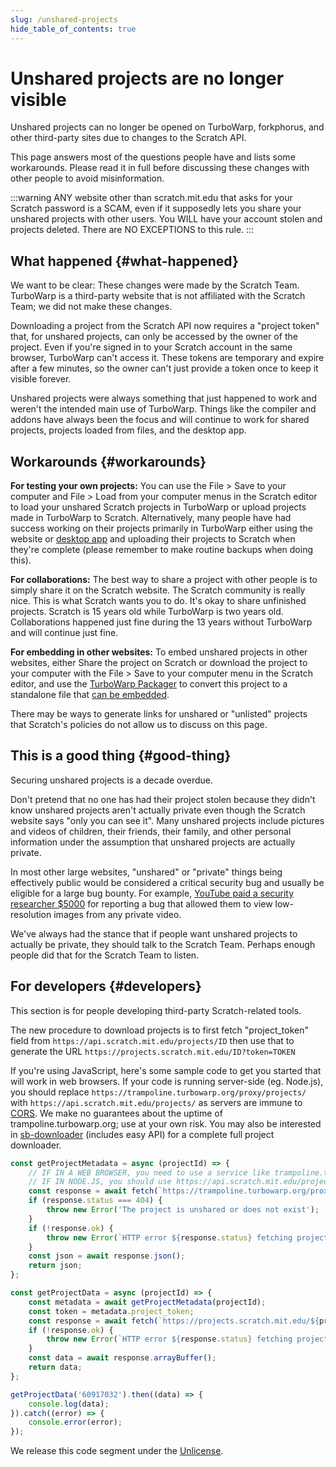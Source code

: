 ```yaml
---
slug: /unshared-projects
hide_table_of_contents: true
---
```


# Unshared projects are no longer visible

Unshared projects can no longer be opened on TurboWarp, forkphorus, and other third-party sites due to changes to the Scratch API.

This page answers most of the questions people have and lists some workarounds. Please read it in full before discussing these changes with other people to avoid misinformation.

:::warning
ANY website other than scratch.mit.edu that asks for your Scratch password is a SCAM, even if it supposedly lets you share your unshared projects with other users. You WILL have your account stolen and projects deleted. There are NO EXCEPTIONS to this rule.
:::

## What happened {#what-happened}

We want to be clear: These changes were made by the Scratch Team. TurboWarp is a third-party website that is not affiliated with the Scratch Team; we did not make these changes.

Downloading a project from the Scratch API now requires a "project token" that, for unshared projects, can only be accessed by the owner of the project. Even if you're signed in to your Scratch account in the same browser, TurboWarp can't access it. These tokens are temporary and expire after a few minutes, so the owner can't just provide a token once to keep it visible forever.

Unshared projects were always something that just happened to work and weren't the intended main use of TurboWarp. Things like the compiler and addons have always been the focus and will continue to work for shared projects, projects loaded from files, and the desktop app.

## Workarounds {#workarounds}

**For testing your own projects:** You can use the File > Save to your computer and File > Load from your computer menus in the Scratch editor to load your unshared Scratch projects in TurboWarp or upload projects made in TurboWarp to Scratch. Alternatively, many people have had success working on their projects primarily in TurboWarp either using the website or [desktop app](https://desktop.turbowarp.org/) and uploading their projects to Scratch when they're complete (please remember to make routine backups when doing this).

**For collaborations:** The best way to share a project with other people is to simply share it on the Scratch website. The Scratch community is really nice. This is what Scratch wants you to do. It's okay to share unfinished projects. Scratch is 15 years old while TurboWarp is two years old. Collaborations happened just fine during the 13 years without TurboWarp and will continue just fine.

**For embedding in other websites:** To embed unshared projects in other websites, either Share the project on Scratch or download the project to your computer with the File > Save to your computer menu in the Scratch editor, and use the [TurboWarp Packager](https://packager.turbowarp.org/) to convert this project to a standalone file that [can be embedded](/packager/embedding).

There may be ways to generate links for unshared or "unlisted" projects that Scratch's policies do not allow us to discuss on this page.

## This is a good thing {#good-thing}

Securing unshared projects is a decade overdue.

Don't pretend that no one has had their project stolen because they didn't know unshared projects aren't actually private even though the Scratch website says "only you can see it". Many unshared projects include pictures and videos of children, their friends, their family, and other personal information under the assumption that unshared projects are actually private.

In most other large websites, "unshared" or "private" things being effectively public would be considered a critical security bug and usually be eligible for a large bug bounty. For example, [YouTube paid a security researcher $5000](https://bugs.xdavidhu.me/google/2021/01/11/stealing-your-private-videos-one-frame-at-a-time/) for reporting a bug that allowed them to view low-resolution images from any private video.

We've always had the stance that if people want unshared projects to actually be private, they should talk to the Scratch Team. Perhaps enough people did that for the Scratch Team to listen.

<!-- It's impressive that Scratch wasn't sued into the ground for the countless privacy violations this has surely caused -->

## For developers {#developers}

This section is for people developing third-party Scratch-related tools.

The new procedure to download projects is to first fetch "project_token" field from `https://api.scratch.mit.edu/projects/ID` then use that to generate the URL `https://projects.scratch.mit.edu/ID?token=TOKEN`

If you're using JavaScript, here's some sample code to get you started that will work in web browsers. If your code is running server-side (eg. Node.js), you should replace `https://trampoline.turbowarp.org/proxy/projects/` with `https://api.scratch.mit.edu/projects/` as servers are immune to [CORS](https://en.wikipedia.org/wiki/Cross-origin_resource_sharing). We make no guarantees about the uptime of trampoline.turbowarp.org; use at your own risk. You may also be interested in [sb-downloader](https://github.com/forkphorus/sb-downloader) (includes easy API) for a complete full project downloader.

```js
const getProjectMetadata = async (projectId) => {
    // IF IN A WEB BROWSER, you need to use a service like trampoline.turbowarp.org to access the Scratch API.
    // IF IN NODE.JS, you should use https://api.scratch.mit.edu/projects/${projectId} directly instead.
    const response = await fetch(`https://trampoline.turbowarp.org/proxy/projects/${projectId}`);
    if (response.status === 404) {
        throw new Error('The project is unshared or does not exist');
    }
    if (!response.ok) {
        throw new Error(`HTTP error ${response.status} fetching project metadata`);
    }
    const json = await response.json();
    return json;
};

const getProjectData = async (projectId) => {
    const metadata = await getProjectMetadata(projectId);
    const token = metadata.project_token;
    const response = await fetch(`https://projects.scratch.mit.edu/${projectId}?token=${token}`);
    if (!response.ok) {
        throw new Error(`HTTP error ${response.status} fetching project data`);
    }
    const data = await response.arrayBuffer();
    return data;
};

getProjectData('60917032').then((data) => {
    console.log(data);
}).catch((error) => {
    console.error(error);
});
```

We release this code segment under the [Unlicense](https://unlicense.org/).
